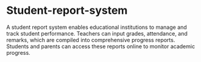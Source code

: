 # Student-report-system
A student report system enables educational institutions to manage and track student  performance. Teachers can input grades, attendance, and remarks, which are compiled into  comprehensive progress reports. Students and parents can access these reports online to  monitor academic progress. 
